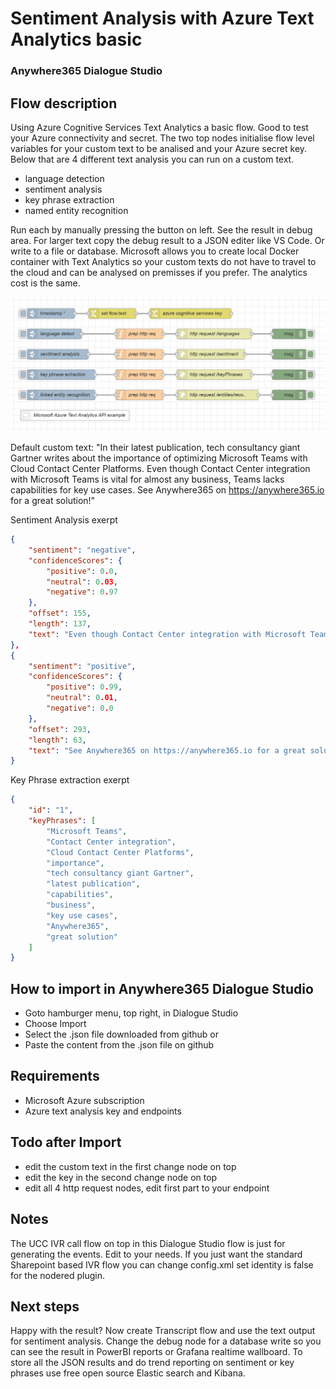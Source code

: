# Sentiment Analysis with Azure Text Analytics basic
### Anywhere365 Dialogue Studio
## Flow description
Using Azure Cognitive Services Text Analytics a basic flow. Good to test your Azure connectivity and secret. The two top nodes initialise flow level variables for your custom text to be analised and your Azure secret key. Below that are 4 different text analysis you can run on a custom text.
- language detection
- sentiment analysis
- key phrase extraction
- named entity recognition

Run each by manually pressing the button on left. See the result in debug area. For larger text copy the debug result to a JSON editer like VS Code. Or write to a file or database. Microsoft allows you to create local Docker container with Text Analytics so your custom texts do not have to travel to the cloud and can be analysed on premisses if you prefer. The analytics cost is the same. 

![transcript flow minimal](https://github.com/Anywhere365/DialogueStudioFlows/blob/master/SentimentAnalysisAzureBasic/resources/a365-ds-azure-sentiment-simple-screenshot.png)

Default custom text:
"In their latest publication, tech consultancy giant Gartner writes about the importance of optimizing Microsoft Teams with Cloud Contact Center Platforms. Even though Contact Center integration with Microsoft Teams is vital for almost any business, Teams lacks capabilities for key use cases. See Anywhere365 on https://anywhere365.io for a great solution!"

Sentiment Analysis exerpt
``` json
{
    "sentiment": "negative",
    "confidenceScores": {
        "positive": 0.0,
        "neutral": 0.03,
        "negative": 0.97
    },
    "offset": 155,
    "length": 137,
    "text": "Even though Contact Center integration with Microsoft Teams is vital for almost any business, Teams lacks capabilities for key use cases."
},
{
    "sentiment": "positive",
    "confidenceScores": {
        "positive": 0.99,
        "neutral": 0.01,
        "negative": 0.0
    },
    "offset": 293,
    "length": 63,
    "text": "See Anywhere365 on https://anywhere365.io for a great solution!"
}
```
Key Phrase extraction exerpt
``` json
{
    "id": "1",
    "keyPhrases": [
        "Microsoft Teams",
        "Contact Center integration",
        "Cloud Contact Center Platforms",
        "importance",
        "tech consultancy giant Gartner",
        "latest publication",
        "capabilities",
        "business",
        "key use cases",
        "Anywhere365",
        "great solution"
    ]
}
```


## How to import in Anywhere365 Dialogue Studio
- Goto hamburger menu, top right, in Dialogue Studio
- Choose Import
- Select the .json file downloaded from github  or
- Paste the content from the .json file on github

## Requirements
- Microsoft Azure subscription
- Azure text analysis key and endpoints

## Todo after Import
- edit the custom text in the first change node on top
- edit the key in the second change node on top
- edit all 4 http request nodes, edit first part to your endpoint

## Notes
The UCC IVR call flow on top in this Dialogue Studio flow is just for generating the events. Edit to your needs. If you just want the standard Sharepoint based IVR flow you can change config.xml set identity is false for the nodered plugin. 

## Next steps
Happy with the result? Now create Transcript flow and use the text output for sentiment analysis. Change the debug node for a database write so you can see the result in PowerBI reports or Grafana realtime wallboard. To store all the JSON results and do trend reporting on sentiment or key phrases use free open source Elastic search and Kibana.